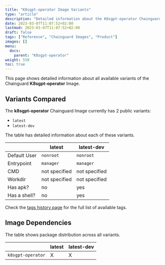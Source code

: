 ```yaml
---
title: "K8sgpt-operator Image Variants"
type: "article"
description: "Detailed information about the K8sgpt-operator Chainguard Image variants"
date: 2023-03-07T11:07:52+02:00
lastmod: 2023-03-07T11:07:52+02:00
draft: false
tags: ["Reference", "Chainguard Images", "Product"]
images: []
menu:
  docs:
    parent: "K8sgpt-operator"
weight: 550
toc: true
---
```


This page shows detailed information about all available variants of the Chainguard **K8sgpt-operator** Image.

## Variants Compared
The **k8sgpt-operator** Chainguard Image currently has 2 public variants: 

- `latest`
- `latest-dev`

The table has detailed information about each of these variants.

|              | latest        | latest-dev    |
|--------------|---------------|---------------|
| Default User | `nonroot`     | `nonroot`     |
| Entrypoint   | `manager`     | `manager`     |
| CMD          | not specified | not specified |
| Workdir      | not specified | not specified |
| Has apk?     | no            | yes           |
| Has a shell? | no            | yes           |

Check the [tags history page](/chainguard/chainguard-images/reference/k8sgpt-operator/tags_history/) for the full list of available tags.
## Image Dependencies
The table shows package distribution across all variants.

|                   | latest | latest-dev |
|-------------------|--------|------------|
| `k8sgpt-operator` | X      | X          |
